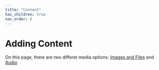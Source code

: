 ```yaml
---
title: "Content"
has_children: true
nav_order: 8
---
```


# Adding Content

On this page, there are two differet media options: [Images and Files](images-and-files/images-and-files.md) and [Audio](audio/audio.md)